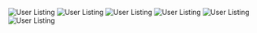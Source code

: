 
![User Listing](https://private-user-images.githubusercontent.com/161819515/409817810-0fb0e259-dc27-4ca9-983d-e97051d43a11.png?jwt=eyJhbGciOiJIUzI1NiIsInR5cCI6IkpXVCJ9.eyJpc3MiOiJnaXRodWIuY29tIiwiYXVkIjoicmF3LmdpdGh1YnVzZXJjb250ZW50LmNvbSIsImtleSI6ImtleTUiLCJleHAiOjE3Mzg3MjY5NTQsIm5iZiI6MTczODcyNjY1NCwicGF0aCI6Ii8xNjE4MTk1MTUvNDA5ODE3ODEwLTBmYjBlMjU5LWRjMjctNGNhOS05ODNkLWU5NzA1MWQ0M2ExMS5wbmc_WC1BbXotQWxnb3JpdGhtPUFXUzQtSE1BQy1TSEEyNTYmWC1BbXotQ3JlZGVudGlhbD1BS0lBVkNPRFlMU0E1M1BRSzRaQSUyRjIwMjUwMjA1JTJGdXMtZWFzdC0xJTJGczMlMkZhd3M0X3JlcXVlc3QmWC1BbXotRGF0ZT0yMDI1MDIwNVQwMzM3MzRaJlgtQW16LUV4cGlyZXM9MzAwJlgtQW16LVNpZ25hdHVyZT00MDllZTI0N2E5OGUwYzIxYzBhMWQ4NGNmMDc1ZTA3ZGZhNzZlMjExNjgyNTM4ODE4NTA0NTRmYjlkMzE4M2I0JlgtQW16LVNpZ25lZEhlYWRlcnM9aG9zdCJ9.h0p7xQU-V73jYmaXmUQcNTqiP6sL5c7WQZGuqktnj7E)
![User Listing](https://private-user-images.githubusercontent.com/161819515/409817818-066191fc-37d5-4257-bad5-098a96803210.png?jwt=eyJhbGciOiJIUzI1NiIsInR5cCI6IkpXVCJ9.eyJpc3MiOiJnaXRodWIuY29tIiwiYXVkIjoicmF3LmdpdGh1YnVzZXJjb250ZW50LmNvbSIsImtleSI6ImtleTUiLCJleHAiOjE3Mzg3MjY5NTQsIm5iZiI6MTczODcyNjY1NCwicGF0aCI6Ii8xNjE4MTk1MTUvNDA5ODE3ODE4LTA2NjE5MWZjLTM3ZDUtNDI1Ny1iYWQ1LTA5OGE5NjgwMzIxMC5wbmc_WC1BbXotQWxnb3JpdGhtPUFXUzQtSE1BQy1TSEEyNTYmWC1BbXotQ3JlZGVudGlhbD1BS0lBVkNPRFlMU0E1M1BRSzRaQSUyRjIwMjUwMjA1JTJGdXMtZWFzdC0xJTJGczMlMkZhd3M0X3JlcXVlc3QmWC1BbXotRGF0ZT0yMDI1MDIwNVQwMzM3MzRaJlgtQW16LUV4cGlyZXM9MzAwJlgtQW16LVNpZ25hdHVyZT00ZDQxMGE1NDkxYmRjNjc4YTFjNDlkZmY5Y2E2NDg3M2UwODQxN2FiYmFjNTRiMzYzYjBjNGMxMjgyYzhlNTQzJlgtQW16LVNpZ25lZEhlYWRlcnM9aG9zdCJ9.VpasOSHkKJROBT0YbyPDHh68Otl77YRGA9mQUf7VVko)
![User Listing](https://private-user-images.githubusercontent.com/161819515/409817828-24b477a6-9673-48c8-b695-213538835188.png?jwt=eyJhbGciOiJIUzI1NiIsInR5cCI6IkpXVCJ9.eyJpc3MiOiJnaXRodWIuY29tIiwiYXVkIjoicmF3LmdpdGh1YnVzZXJjb250ZW50LmNvbSIsImtleSI6ImtleTUiLCJleHAiOjE3Mzg3MjY5NTQsIm5iZiI6MTczODcyNjY1NCwicGF0aCI6Ii8xNjE4MTk1MTUvNDA5ODE3ODI4LTI0YjQ3N2E2LTk2NzMtNDhjOC1iNjk1LTIxMzUzODgzNTE4OC5wbmc_WC1BbXotQWxnb3JpdGhtPUFXUzQtSE1BQy1TSEEyNTYmWC1BbXotQ3JlZGVudGlhbD1BS0lBVkNPRFlMU0E1M1BRSzRaQSUyRjIwMjUwMjA1JTJGdXMtZWFzdC0xJTJGczMlMkZhd3M0X3JlcXVlc3QmWC1BbXotRGF0ZT0yMDI1MDIwNVQwMzM3MzRaJlgtQW16LUV4cGlyZXM9MzAwJlgtQW16LVNpZ25hdHVyZT04NTdjMzk3MDM1MjM4ZjFiZjNjYWFiYzYxMWYyNzExMjMwY2U2ZTU4OWZkZmZmMGU5NjY5MTcxNTQxNGE4ZTkzJlgtQW16LVNpZ25lZEhlYWRlcnM9aG9zdCJ9.8gWWc07LKpK-F7i3xrCt-WcS16lKQzzBbZe28EDpyIk)
![User Listing](https://private-user-images.githubusercontent.com/161819515/409817837-adcd50b8-3083-494f-8875-884798bf39ff.png?jwt=eyJhbGciOiJIUzI1NiIsInR5cCI6IkpXVCJ9.eyJpc3MiOiJnaXRodWIuY29tIiwiYXVkIjoicmF3LmdpdGh1YnVzZXJjb250ZW50LmNvbSIsImtleSI6ImtleTUiLCJleHAiOjE3Mzg3MjcyMDMsIm5iZiI6MTczODcyNjkwMywicGF0aCI6Ii8xNjE4MTk1MTUvNDA5ODE3ODM3LWFkY2Q1MGI4LTMwODMtNDk0Zi04ODc1LTg4NDc5OGJmMzlmZi5wbmc_WC1BbXotQWxnb3JpdGhtPUFXUzQtSE1BQy1TSEEyNTYmWC1BbXotQ3JlZGVudGlhbD1BS0lBVkNPRFlMU0E1M1BRSzRaQSUyRjIwMjUwMjA1JTJGdXMtZWFzdC0xJTJGczMlMkZhd3M0X3JlcXVlc3QmWC1BbXotRGF0ZT0yMDI1MDIwNVQwMzQxNDNaJlgtQW16LUV4cGlyZXM9MzAwJlgtQW16LVNpZ25hdHVyZT1hMTFhYTFjYjQxNDg3OTQxNmEzZjdkZDc4ZmExY2ZiYWMyNTE4YzRiMjE4NmY3ZmE1YjFkZDc3NGExNzUyMzMxJlgtQW16LVNpZ25lZEhlYWRlcnM9aG9zdCJ9.v0tbJBItZolVCPp-BPuGNd9vk94ZST8Wuw3LycGMwU4)
![User Listing](https://private-user-images.githubusercontent.com/161819515/409817847-978ca521-f921-490d-8fed-2111e5b3d2a7.png?jwt=eyJhbGciOiJIUzI1NiIsInR5cCI6IkpXVCJ9.eyJpc3MiOiJnaXRodWIuY29tIiwiYXVkIjoicmF3LmdpdGh1YnVzZXJjb250ZW50LmNvbSIsImtleSI6ImtleTUiLCJleHAiOjE3Mzg3MjY5NTQsIm5iZiI6MTczODcyNjY1NCwicGF0aCI6Ii8xNjE4MTk1MTUvNDA5ODE3ODQ3LTk3OGNhNTIxLWY5MjEtNDkwZC04ZmVkLTIxMTFlNWIzZDJhNy5wbmc_WC1BbXotQWxnb3JpdGhtPUFXUzQtSE1BQy1TSEEyNTYmWC1BbXotQ3JlZGVudGlhbD1BS0lBVkNPRFlMU0E1M1BRSzRaQSUyRjIwMjUwMjA1JTJGdXMtZWFzdC0xJTJGczMlMkZhd3M0X3JlcXVlc3QmWC1BbXotRGF0ZT0yMDI1MDIwNVQwMzM3MzRaJlgtQW16LUV4cGlyZXM9MzAwJlgtQW16LVNpZ25hdHVyZT1kNjlmMmNmNjY4NTAwOTBjMThhYjBlOWU3YTcyMTdiNThkMDI4YzU1NzNlNzE0NmU0ODRkM2MwMjA5MDUxNDg3JlgtQW16LVNpZ25lZEhlYWRlcnM9aG9zdCJ9.MJddaDw-CErSDM0Lsz03bzYq1qAuj-PBYBPW801OMo0)
![User Listing](https://private-user-images.githubusercontent.com/161819515/409817855-c5f6a588-271d-4f36-a2e9-50eeca55a935.png?jwt=eyJhbGciOiJIUzI1NiIsInR5cCI6IkpXVCJ9.eyJpc3MiOiJnaXRodWIuY29tIiwiYXVkIjoicmF3LmdpdGh1YnVzZXJjb250ZW50LmNvbSIsImtleSI6ImtleTUiLCJleHAiOjE3Mzg3MjY5NTQsIm5iZiI6MTczODcyNjY1NCwicGF0aCI6Ii8xNjE4MTk1MTUvNDA5ODE3ODU1LWM1ZjZhNTg4LTI3MWQtNGYzNi1hMmU5LTUwZWVjYTU1YTkzNS5wbmc_WC1BbXotQWxnb3JpdGhtPUFXUzQtSE1BQy1TSEEyNTYmWC1BbXotQ3JlZGVudGlhbD1BS0lBVkNPRFlMU0E1M1BRSzRaQSUyRjIwMjUwMjA1JTJGdXMtZWFzdC0xJTJGczMlMkZhd3M0X3JlcXVlc3QmWC1BbXotRGF0ZT0yMDI1MDIwNVQwMzM3MzRaJlgtQW16LUV4cGlyZXM9MzAwJlgtQW16LVNpZ25hdHVyZT1kNjg2NTJiMzhmNjFmM2NhNzBkYzkxNjBhNGZiNjAwYWUwOTRlZjVlNTZhY2U2NzA3YmFlZDExNmRhNmU4YjhkJlgtQW16LVNpZ25lZEhlYWRlcnM9aG9zdCJ9._J5S__lSAwf67BYGNLBw0s2r9NLM4hI--5Bt9k_53uM)

